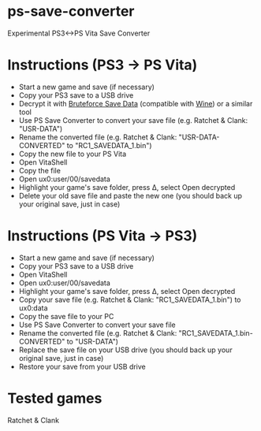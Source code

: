 # ps-save-converter
Experimental PS3&lt;->PS Vita Save Converter

# Instructions (PS3 → PS Vita)
- Start a new game and save (if necessary)
- Copy your PS3 save to a USB drive
- Decrypt it with [Bruteforce Save Data](https://www.sendspace.com/file/l1zu5m) (compatible with [Wine](https://www.winehq.org/)) or a similar tool
- Use PS Save Converter to convert your save file (e.g. Ratchet & Clank: "USR-DATA")
- Rename the converted file (e.g. Ratchet & Clank: "USR-DATA-CONVERTED" to "RC1_SAVEDATA_1.bin")
- Copy the new file to your PS Vita
- Open VitaShell
- Copy the file
- Open ux0:user/00/savedata
- Highlight your game's save folder, press Δ, select Open decrypted
- Delete your old save file and paste the new one (you should back up your original save, just in case)

# Instructions (PS Vita → PS3)
- Start a new game and save (if necessary)
- Copy your PS3 save to a USB drive
- Open VitaShell
- Open ux0:user/00/savedata
- Highlight your game's save folder, press Δ, select Open decrypted
- Copy your save file (e.g. Ratchet & Clank: "RC1_SAVEDATA_1.bin") to ux0:data
- Copy the save file to your PC
- Use PS Save Converter to convert your save file
- Rename the converted file (e.g. Ratchet & Clank: "RC1_SAVEDATA_1.bin-CONVERTED" to "USR-DATA")
- Replace the save file on your USB drive (you should back up your original save, just in case)
- Restore your save from your USB drive

# Tested games
  Ratchet & Clank

